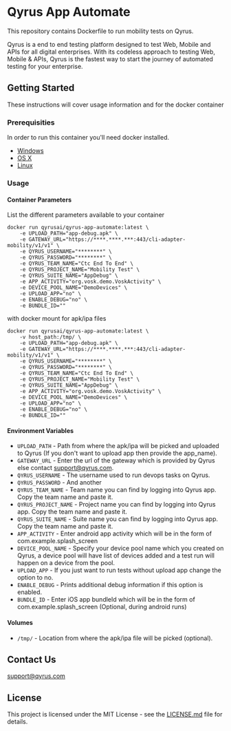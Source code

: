 # Qyrus App Automate
This repository contains Dockerfile to run mobility tests on Qyrus.

Qyrus is a end to end testing platform designed to test Web, Mobile and APIs for all digital enterprises. With its codeless approach to testing Web, Mobile & APIs, Qyrus is the fastest way to start the journey of automated testing for your enterprise.

## Getting Started

These instructions will cover usage information and for the docker container 

### Prerequisities


In order to run this container you'll need docker installed.

* [Windows](https://docs.docker.com/windows/started)
* [OS X](https://docs.docker.com/mac/started/)
* [Linux](https://docs.docker.com/linux/started/)

### Usage

#### Container Parameters

List the different parameters available to your container

```shell
docker run qyrusai/qyrus-app-automate:latest \
    -e UPLOAD_PATH="app-debug.apk" \
    -e GATEWAY_URL="https://****.****.***:443/cli-adapter-mobility/v1/v1" \
    -e QYRUS_USERNAME="********" \
    -e QYRUS_PASSWORD="********" \
    -e QYRUS_TEAM_NAME="Ctc End To End" \
    -e QYRUS_PROJECT_NAME="Mobility Test" \
    -e QYRUS_SUITE_NAME="AppDebug" \
    -e APP_ACTIVITY="org.vosk.demo.VoskActivity" \
    -e DEVICE_POOL_NAME="DemoDevices" \
    -e UPLOAD_APP="no" \
    -e ENABLE_DEBUG="no" \
    -e BUNDLE_ID=""
```

with docker mount for apk/ipa files

```shell
docker run qyrusai/qyrus-app-automate:latest \
    -v host_path:/tmp/ \
    -e UPLOAD_PATH="app-debug.apk" \
    -e GATEWAY_URL="https://****.****.***:443/cli-adapter-mobility/v1/v1" \
    -e QYRUS_USERNAME="********" \
    -e QYRUS_PASSWORD="********" \
    -e QYRUS_TEAM_NAME="Ctc End To End" \
    -e QYRUS_PROJECT_NAME="Mobility Test" \
    -e QYRUS_SUITE_NAME="AppDebug" \
    -e APP_ACTIVITY="org.vosk.demo.VoskActivity" \
    -e DEVICE_POOL_NAME="DemoDevices" \
    -e UPLOAD_APP="no" \
    -e ENABLE_DEBUG="no" \
    -e BUNDLE_ID=""
```

#### Environment Variables

* `UPLOAD_PATH` - Path from where the apk/ipa will be picked and uploaded to Qyrus (If you don't want to upload app then provide the app_name).
* `GATEWAY_URL` - Enter the url of the gateway which is provided by Qyrus else contact support@qyrus.com.
* `QYRUS_USERNAME` - The username used to run devops tasks on Qyrus.
* `QYRUS_PASSWORD` - And another
* `QYRUS_TEAM_NAME` - Team name you can find by logging into Qyrus app. Copy the team name and paste it.
* `QYRUS_PROJECT_NAME` - Project name you can find by logging into Qyrus app. Copy the team name and paste it.
* `QYRUS_SUITE_NAME` - Suite name you can find by logging into Qyrus app. Copy the team name and paste it.
* `APP_ACTIVITY` - Enter android app activity which will be in the form of com.example.splash_screen
* `DEVICE_POOL_NAME` - Specify your device pool name which you created on Qyrus, a device pool will have list of devices added and a test run will happen on a device from the pool.
* `UPLOAD_APP` - If you just want to run tests without upload app change the option to no.
* `ENABLE_DEBUG` - Prints additional debug information if this option is enabled.
* `BUNDLE_ID` - Enter iOS app bundleId which will be in the form of com.example.splash_screen (Optional, during android runs)

#### Volumes

* `/tmp/` - Location from where the apk/ipa file will be picked (optional).

## Contact Us
support@qyrus.com

## License

This project is licensed under the MIT License - see the [LICENSE.md](LICENSE.md) file for details.